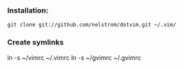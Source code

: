### Installation:
    
    git clone git://github.com/nelstrom/dotvim.git ~/.vim/

### Create symlinks

  ln -s ~/vimrc ~/.vimrc
  ln -s ~/gvimrc ~/.gvimrc
